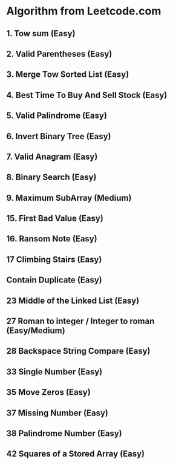 # Algorithm from Leetcode.com

## 1. Tow sum (Easy)

## 2. Valid Parentheses (Easy)

## 3. Merge Tow Sorted List (Easy)

## 4. Best Time To Buy And Sell Stock (Easy)

## 5. Valid Palindrome (Easy)

## 6. Invert Binary Tree (Easy)

## 7. Valid Anagram (Easy)

## 8. Binary Search (Easy)

## 9. Maximum SubArray (Medium)

## 15. First Bad Value (Easy)

## 16. Ransom Note (Easy)

## 17 Climbing Stairs (Easy)

## Contain Duplicate (Easy)

## 23 Middle of the Linked List (Easy)

## 27 Roman to integer / Integer to roman (Easy/Medium)

## 28 Backspace String Compare (Easy)

## 33 Single Number (Easy)

## 35 Move Zeros (Easy)

## 37 Missing Number (Easy)

## 38 Palindrome Number (Easy)

## 42 Squares of a Stored Array (Easy)

